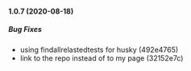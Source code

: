 #### 1.0.7 (2020-08-18)

##### Bug Fixes

*  using findallrelastedtests for husky (492e4765)
*  link to the repo instead of to my page (32152e7c)

